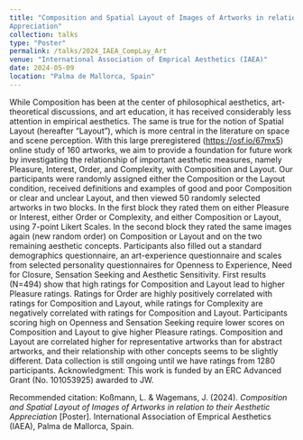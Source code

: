 ```yaml
---
title: "Composition and Spatial Layout of Images of Artworks in relation to their Aesthetic
Appreciation"
collection: talks
type: "Poster"
permalink: /talks/2024_IAEA_CompLay_Art
venue: "International Association of Emprical Aesthetics (IAEA)"
date: 2024-05-09
location: "Palma de Mallorca, Spain"
---
```

While Composition has been at the center of philosophical aesthetics, art-theoretical
discussions, and art education, it has received considerably less attention in empirical
aesthetics. The same is true for the notion of Spatial Layout (hereafter “Layout”), which is
more central in the literature on space and scene perception. With this large preregistered
(https://osf.io/67mx5) online study of 160 artworks, we aim to provide a foundation for future
work by investigating the relationship of important aesthetic measures, namely Pleasure,
Interest, Order, and Complexity, with Composition and Layout. Our participants were
randomly assigned either the Composition or the Layout condition, received definitions and
examples of good and poor Composition or clear and unclear Layout, and then viewed 50
randomly selected artworks in two blocks. In the first block they rated them on either Pleasure
or Interest, either Order or Complexity, and either Composition or Layout, using 7-point
Likert Scales. In the second block they rated the same images again (new random order) on
Composition or Layout and on the two remaining aesthetic concepts. Participants also filled
out a standard demographics questionnaire, an art-experience questionnaire and scales from
selected personality questionnaires for Openness to Experience, Need for Closure, Sensation
Seeking and Aesthetic Sensitivity. First results (N=494) show that high ratings for
Composition and Layout lead to higher Pleasure ratings. Ratings for Order are highly
positively correlated with ratings for Composition and Layout, while ratings for Complexity
are negatively correlated with ratings for Composition and Layout. Participants scoring high
on Openness and Sensation Seeking require lower scores on Composition and Layout to give
higher Pleasure ratings. Composition and Layout are correlated higher for representative
artworks than for abstract artworks, and their relationship with other concepts seems to be
slightly different. Data collection is still ongoing until we have ratings from 1280 participants.
Acknowledgment: This work is funded by an ERC Advanced Grant (No. 101053925) awarded to JW.

Recommended citation: Koßmann, L. & Wagemans, J. (2024). <i>Composition and Spatial Layout of Images of Artworks in relation to their Aesthetic Appreciation</i> [Poster]. International Association of Emprical Aesthetics (IAEA), Palma de Mallorca, Spain.